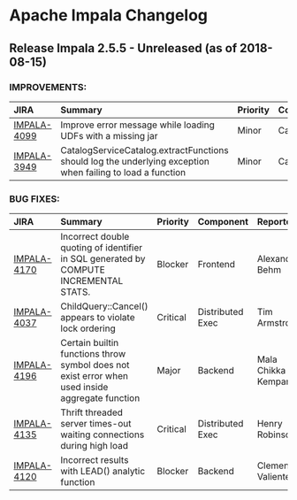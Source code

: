 
<!---
# Licensed to the Apache Software Foundation (ASF) under one
# or more contributor license agreements.  See the NOTICE file
# distributed with this work for additional information
# regarding copyright ownership.  The ASF licenses this file
# to you under the Apache License, Version 2.0 (the
# "License"); you may not use this file except in compliance
# with the License.  You may obtain a copy of the License at
#
#     http://www.apache.org/licenses/LICENSE-2.0
#
# Unless required by applicable law or agreed to in writing, software
# distributed under the License is distributed on an "AS IS" BASIS,
# WITHOUT WARRANTIES OR CONDITIONS OF ANY KIND, either express or implied.
# See the License for the specific language governing permissions and
# limitations under the License.
-->
# Apache Impala Changelog

## Release Impala 2.5.5 - Unreleased (as of 2018-08-15)



### IMPROVEMENTS:

| JIRA | Summary | Priority | Component | Reporter | Contributor |
|:---- |:---- | :--- |:---- |:---- |:---- |
| [IMPALA-4099](https://issues.apache.org/jira/browse/IMPALA-4099) | Improve error message while loading UDFs with a missing jar |  Minor | Catalog | bharath v | bharath v |
| [IMPALA-3949](https://issues.apache.org/jira/browse/IMPALA-3949) | CatalogServiceCatalog.extractFunctions should log the underlying exception when failing to load a function |  Minor | Catalog | Balazs Jeszenszky | bharath v |


### BUG FIXES:

| JIRA | Summary | Priority | Component | Reporter | Contributor |
|:---- |:---- | :--- |:---- |:---- |:---- |
| [IMPALA-4170](https://issues.apache.org/jira/browse/IMPALA-4170) | Incorrect double quoting of identifier in SQL generated by COMPUTE INCREMENTAL STATS. |  Blocker | Frontend | Alexander Behm | Alexander Behm |
| [IMPALA-4037](https://issues.apache.org/jira/browse/IMPALA-4037) | ChildQuery::Cancel() appears to violate lock ordering |  Critical | Distributed Exec | Tim Armstrong | Tim Armstrong |
| [IMPALA-4196](https://issues.apache.org/jira/browse/IMPALA-4196) | Certain builtin functions throw symbol does not exist error when used inside aggregate function |  Major | Backend | Mala Chikka Kempanna | bharath v |
| [IMPALA-4135](https://issues.apache.org/jira/browse/IMPALA-4135) | Thrift threaded server times-out waiting connections during high load |  Critical | Distributed Exec | Henry Robinson | Thomas Tauber-Marshall |
| [IMPALA-4120](https://issues.apache.org/jira/browse/IMPALA-4120) | Incorrect results with LEAD() analytic function |  Blocker | Backend | Clemens Valiente | Michael Ho |


